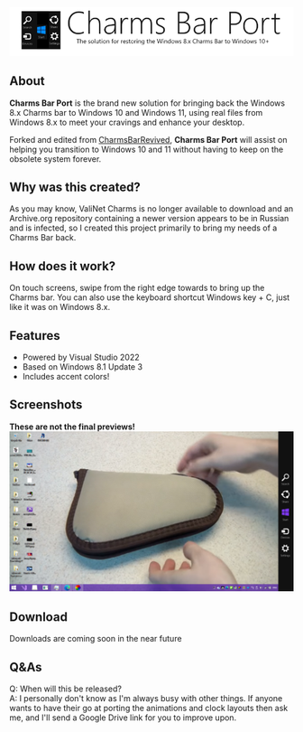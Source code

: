 
<p align="center">
<img id="charmsbarPort" src="resource/darklogo.png"/>
</p>

## About
<b>Charms Bar Port</b> is the brand new solution for bringing back the Windows 8.x Charms bar to Windows 10 and Windows 11, using real files from Windows 8.x to meet your cravings and enhance your desktop.

Forked and edited from <a href="https://github.com/Jerhynh/CharmsBarRevived">CharmsBarRevived</a>, <b>Charms Bar Port</b> will assist on helping you transition to Windows 10 and 11 without having to keep on the obsolete system forever.

## Why was this created?
As you may know, ValiNet Charms is no longer available to download and an Archive.org repository containing a newer version appears to be in Russian and is infected, so I created this project primarily to bring my needs of a Charms Bar back.

## How does it work?
On touch screens, swipe from the right edge towards to bring up the Charms bar. You can also use the keyboard shortcut Windows key + C, just like it was on Windows 8.x.

## Features
* Powered by Visual Studio 2022
* Based on Windows 8.1 Update 3
* Includes accent colors!

## Screenshots
<b>These are not the final previews!</b> <br />
<img src="resource/preview.png"/>

## Download
Downloads are coming soon in the near future

## Q&As
Q: When will this be released?<br />
A: I personally don't know as I'm always busy with other things. If anyone wants to have their go at porting the animations and clock layouts then ask me, and I'll send a Google Drive link for you to improve upon.
